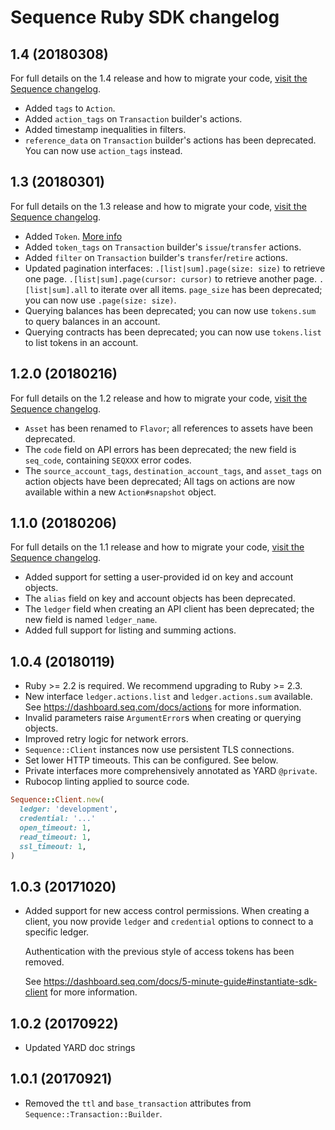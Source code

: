 # Sequence Ruby SDK changelog

## 1.4 (20180308)

For full details on the 1.4 release and how to migrate your code,
[visit the Sequence changelog](https://dashboard.seq.com/docs/changelog#release-v1-4).

* Added `tags` to `Action`.
* Added `action_tags` on `Transaction` builder's actions.
* Added timestamp inequalities in filters.
* `reference_data` on `Transaction` builder's actions has been deprecated. You
  can now use `action_tags` instead.

## 1.3 (20180301)

For full details on the 1.3 release and how to migrate your code,
[visit the Sequence changelog](https://dashboard.seq.com/docs/changelog#release-v1-3).

* Added `Token`. [More info](https://dashboard.seq.com/docs/changelog#release-v1-3)
* Added `token_tags` on `Transaction` builder's `issue`/`transfer` actions.
* Added `filter` on `Transaction` builder's `transfer`/`retire` actions.
* Updated pagination interfaces:
  `.[list|sum].page(size: size)` to retrieve one page.
  `.[list|sum].page(cursor: cursor)` to retrieve another page.
  `.[list|sum].all` to iterate over all items.
  `page_size` has been deprecated; you can now use `.page(size: size)`.
* Querying balances has been deprecated; you can now use `tokens.sum` to
  query balances in an account.
* Querying contracts has been deprecated; you can now use `tokens.list` to
  list tokens in an account.

## 1.2.0 (20180216)

For full details on the 1.2 release and how to migrate your code,
[visit the Sequence changelog](https://dashboard.seq.com/docs/changelog#release-v1-2).

* `Asset` has been renamed to `Flavor`; all references to assets have been
  deprecated.
* The `code` field on API errors has been deprecated; the new field is
  `seq_code`, containing `SEQXXX` error codes.
* The `source_account_tags`, `destination_account_tags`, and `asset_tags` on
  action objects have been deprecated; All tags on actions are now available
  within a new `Action#snapshot` object.

## 1.1.0 (20180206)

For full details on the 1.1 release and how to migrate your code,
[visit the Sequence changelog](https://dashboard.seq.com/docs/changelog#release-v1-1).

* Added support for setting a user-provided id on key and account objects.
* The `alias` field on key and account objects has been deprecated.
* The `ledger` field when creating an API client has been deprecated; the new
  field is named `ledger_name`.
* Added full support for listing and summing actions.

## 1.0.4 (20180119)

* Ruby >= 2.2 is required. We recommend upgrading to Ruby >= 2.3.
* New interface `ledger.actions.list` and `ledger.actions.sum` available.
  See https://dashboard.seq.com/docs/actions for more information.
* Invalid parameters raise `ArgumentError`s when creating or querying objects.
* Improved retry logic for network errors.
* `Sequence::Client` instances now use persistent TLS connections.
* Set lower HTTP timeouts. This can be configured. See below.
* Private interfaces more comprehensively annotated as YARD `@private`.
* Rubocop linting applied to source code.

```ruby
Sequence::Client.new(
  ledger: 'development',
  credential: '...'
  open_timeout: 1,
  read_timeout: 1,
  ssl_timeout: 1,
)
```

## 1.0.3 (20171020)

* Added support for new access control permissions. When creating a client, you
  now provide `ledger` and `credential` options to connect to a
  specific ledger.

  Authentication with the previous style of access tokens has been removed.

  See https://dashboard.seq.com/docs/5-minute-guide#instantiate-sdk-client for
  more information.

## 1.0.2 (20170922)

* Updated YARD doc strings

## 1.0.1 (20170921)

* Removed the `ttl` and `base_transaction` attributes from `Sequence::Transaction::Builder`.
